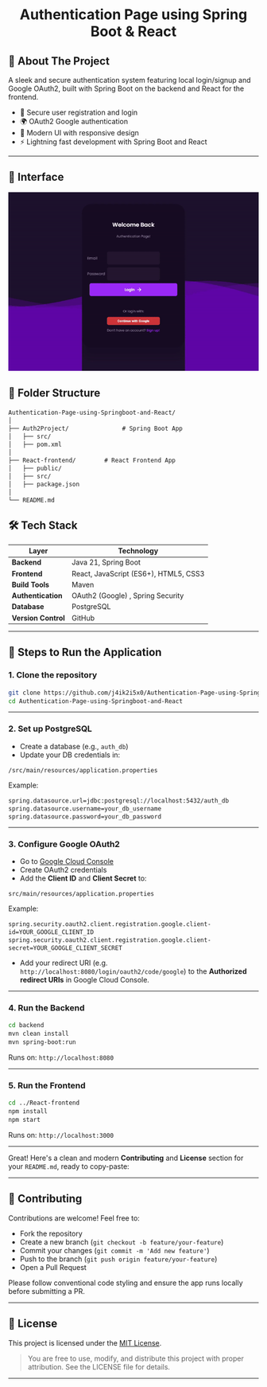 <h1 align="center">Authentication Page using Spring Boot & React</h1>


## 🚀 About The Project

A sleek and secure authentication system featuring local login/signup and Google OAuth2, built with Spring Boot on the backend and React for the frontend.

- 🔐 Secure user registration and login
- 🌍 OAuth2 Google authentication
- 🎨 Modern UI with responsive design
- ⚡ Lightning fast development with Spring Boot and React

---

## 🎥 Interface

![Webpage](./img/Loginpage.gif)

## 📂 Folder Structure
```
Authentication-Page-using-Springboot-and-React/
│
├── Auth2Project/               # Spring Boot App
│   ├── src/
│   ├── pom.xml
│
├── React-frontend/        # React Frontend App
│   ├── public/
│   ├── src/
│   ├── package.json
│       
└── README.md
```


## 🛠️ Tech Stack

| Layer              | Technology                                                                                                  |
|--------------------|-------------------------------------------------------------------------------------------------------------|
| **Backend**        | Java 21, Spring Boot                                                                       |
| **Frontend**       | React, JavaScript (ES6+), HTML5, CSS3           |
| **Build Tools**    | Maven                                                                           |
| **Authentication** | OAuth2 (Google) , Spring Security                                                                                           |
| **Database**       | PostgreSQL      |                                                                         |
| **Version Control** | GitHub                              |
---



## 🚀 Steps to Run the Application

### 1. Clone the repository

```bash
git clone https://github.com/j4ik2i5x0/Authentication-Page-using-Springboot-and-React.git
cd Authentication-Page-using-Springboot-and-React
```

---

### 2. Set up PostgreSQL

* Create a database (e.g., `auth_db`)
* Update your DB credentials in:

```
/src/main/resources/application.properties
```

Example:

```properties
spring.datasource.url=jdbc:postgresql://localhost:5432/auth_db
spring.datasource.username=your_db_username
spring.datasource.password=your_db_password
```

---

### 3. Configure Google OAuth2

* Go to [Google Cloud Console](https://console.cloud.google.com/)
* Create OAuth2 credentials
* Add the **Client ID** and **Client Secret** to:

```
src/main/resources/application.properties
```

Example:

```properties
spring.security.oauth2.client.registration.google.client-id=YOUR_GOOGLE_CLIENT_ID
spring.security.oauth2.client.registration.google.client-secret=YOUR_GOOGLE_CLIENT_SECRET
```

* Add your redirect URI (e.g. `http://localhost:8080/login/oauth2/code/google`) to the **Authorized redirect URIs** in Google Cloud Console.

---

### 4. Run the Backend

```bash
cd backend
mvn clean install
mvn spring-boot:run
```

Runs on: `http://localhost:8080`

---

### 5. Run the Frontend

```bash
cd ../React-frontend
npm install
npm start
```

Runs on: `http://localhost:3000`

---
Great! Here's a clean and modern **Contributing** and **License** section for your `README.md`, ready to copy-paste:

---

## 🤝 Contributing

Contributions are welcome! Feel free to:

* Fork the repository
* Create a new branch (`git checkout -b feature/your-feature`)
* Commit your changes (`git commit -m 'Add new feature'`)
* Push to the branch (`git push origin feature/your-feature`)
* Open a Pull Request

Please follow conventional code styling and ensure the app runs locally before submitting a PR.

---

## 📝 License

This project is licensed under the [MIT License](LICENSE).

> You are free to use, modify, and distribute this project with proper attribution. See the LICENSE file for details.

---

